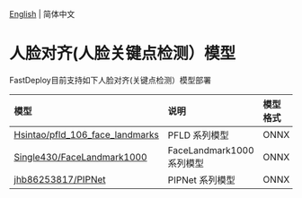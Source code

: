 [English](README.md) | 简体中文
# 人脸对齐(人脸关键点检测）模型

FastDeploy目前支持如下人脸对齐(关键点检测）模型部署

| 模型 | 说明 | 模型格式 | 版本 |
| :--- | :--- | :------- | :--- |
| [Hsintao/pfld_106_face_landmarks](./pfld) | PFLD 系列模型 | ONNX | [CommitID:e150195](https://github.com/Hsintao/pfld_106_face_landmarks/commit/e150195) |
| [Single430/FaceLandmark1000](./face_landmark_1000) | FaceLandmark1000 系列模型 | ONNX | [CommitID:1a951b6](https://github.com/Single430/FaceLandmark1000/tree/1a951b6) |
| [jhb86253817/PIPNet](./pipnet) | PIPNet 系列模型 | ONNX | [CommitID:b9eab58](https://github.com/jhb86253817/PIPNet/tree/b9eab58) |
